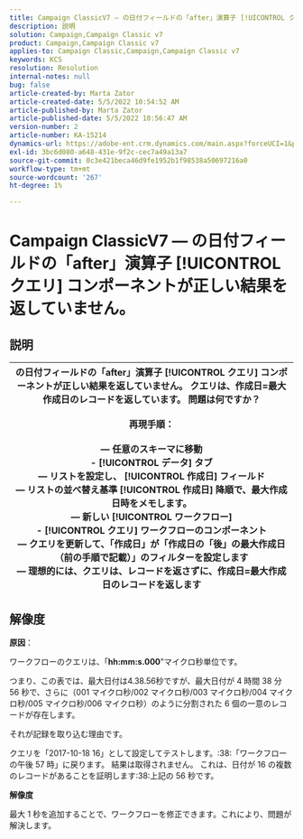 ```yaml
---
title: Campaign ClassicV7 — の日付フィールドの「after」演算子 [!UICONTROL クエリ] コンポーネントが正しい結果を返していません。
description: 説明
solution: Campaign,Campaign Classic v7
product: Campaign,Campaign Classic v7
applies-to: Campaign Classic,Campaign,Campaign Classic v7
keywords: KCS
resolution: Resolution
internal-notes: null
bug: false
article-created-by: Marta Zator
article-created-date: 5/5/2022 10:54:52 AM
article-published-by: Marta Zator
article-published-date: 5/5/2022 10:56:47 AM
version-number: 2
article-number: KA-15214
dynamics-url: https://adobe-ent.crm.dynamics.com/main.aspx?forceUCI=1&pagetype=entityrecord&etn=knowledgearticle&id=2279a3c8-61cc-ec11-a7b5-6045bd00dbbc
exl-id: 3bc6d080-a648-431e-9f2c-cec7a49a13a7
source-git-commit: 0c3e421beca46d9fe1952b1f98538a50697216a0
workflow-type: tm+mt
source-wordcount: '267'
ht-degree: 1%

---
```


# Campaign ClassicV7 — の日付フィールドの「after」演算子 [!UICONTROL クエリ] コンポーネントが正しい結果を返していません。

## 説明



| の日付フィールドの「after」演算子 [!UICONTROL クエリ] コンポーネントが正しい結果を返していません。 クエリは、作成日=最大作成日のレコードを返しています。 問題は何ですか？<br><br><b>再現手順：</b><br><br>   — 任意のスキーマに移動<br>  - [!UICONTROL データ] タブ<br>   — リストを設定し、 [!UICONTROL 作成日] フィールド<br>   — リストの並べ替え基準 [!UICONTROL 作成日] 降順で、最大作成日時をメモします。<br>   — 新しい [!UICONTROL ワークフロー]<br>  - [!UICONTROL クエリ] ワークフローのコンポーネント<br>   — クエリを更新して、「作成日」が「作成日の「後」の最大作成日（前の手順で記載）」のフィルターを設定します<br>   — 理想的には、クエリは、レコードを返さずに、作成日=最大作成日のレコードを返します |
| --- |



## 解像度


<b>原因</b>：

ワークフローのクエリは、「<b>hh:mm:s.000</b>&quot;マイクロ秒単位です。

つまり、この表では、最大日付は4.38.56秒ですが、最大日付が 4 時間 38 分 56 秒で、さらに（001 マイクロ秒/002 マイクロ秒/003 マイクロ秒/004 マイクロ秒/005 マイクロ秒/006 マイクロ秒）のように分割された 6 個の一意のレコードが存在します。

それが記録を取り込む理由です。

クエリを「2017-10-18 16」として設定してテストします。:38:「ワークフローの午後 57 時」に戻ります。 結果は取得されません。 これは、日付が 16 の複数のレコードがあることを証明します:38:上記の 56 秒です。

<b>解像度</b>

最大 1 秒を追加することで、ワークフローを修正できます。これにより、問題が解決します。
